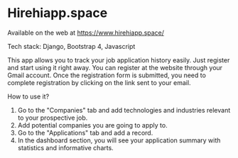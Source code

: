 # Hirehiapp.space 
Available on the web at https://www.hirehiapp.space/

Tech stack:
Django, Bootstrap 4, Javascript


This app allows you to track your job application history easily. 
Just register and start using it right away. You can register at the website through your Gmail account.
Once the registration form is submitted, you need to complete registration by clicking on the link sent to your email. 


How to use it?
1. Go to the "Companies" tab and add technologies and industries relevant to your prospective job. 
2. Add potential companies you are going to apply to.
3. Go to the "Applications" tab and add a record. 
4. In the dashboard section, you will see your application summary with statistics and informative charts. 

